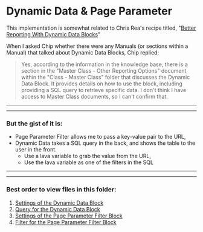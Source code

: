 # Dynamic Data & Page Parameter

This implementation is somewhat related to Chris Rea's recipe titled, "[Better Reporting With Dynamic Data Blocks](https://community.rockrms.com/recipes/33/better-reporting-with-dynamic-data-blocks)"

When I asked Chip whether there were any Manuals (or sections within a Manual) that talked about Dynamic Data Blocks, Chip replied:
> Yes, according to the information in the knowledge base, there is a section in the "Master Class - Other Reporting Options" document within the "Class - Master Class" folder that discusses the Dynamic Data Block. It provides details on how to use the block, including providing a SQL query to retrieve specific data.
I don't think I have access to Master Class documents, so I can't confirm that.

---
---

### But the gist of it is:
- Page Parameter Filter allows me to pass a key-value pair to the URL,
- Dynamic Data takes a SQL query in the back, and shows the table to the user in the front.
    * Use a lava variable to grab the value from the URL,
    * Use the lava variable as one of the filters in the SQL

---
---

### Best order to view files in this folder:
1. [Settings of the Dynamic Data Block](/DynamicData-PageParam/DynamicData-Settings.md)
2. [Query for the Dynamic Data Block](/DynamicData-PageParam/DynamicData-Query.lava)
3. [Settings of the Page Parameter Filter Block](/DynamicData-PageParam/PageParameterFilter-Settings.md)
4. [Filter for the Page Parameter Filter Block](/DynamicData-PageParam/PageParameterFilter-Filter1.sql)